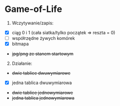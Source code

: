 # Game-of-Life

1. Wczytywanie/zapis:
  * [x] ciąg 0 i 1 (cała siatka/tylko początek => reszta = 0)
  * [ ] współrzędne żywych komórek
  * [x] bitmapa
  * ~~jpg/png ze stanem startowym~~
2. Działanie:
  * ~~dwie tablice dwuwymiarowe~~
  * [x] jedna tablica dwuwymiarowa
  * ~~dwie tablice jednowymiarowe~~
  * ~~jedna tablica jednowymiarowa~~
